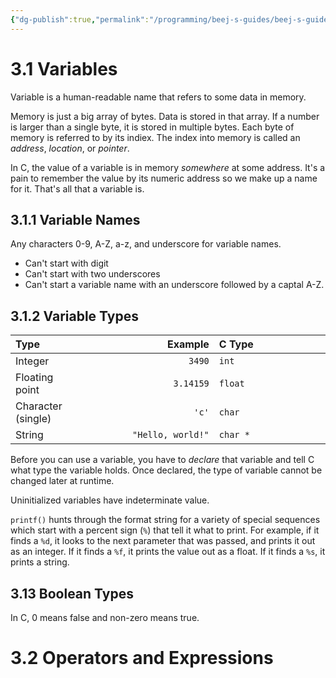 ```yaml
---
{"dg-publish":true,"permalink":"/programming/beej-s-guides/beej-s-guide-to-c-programming/3-variables-and-statements/"}
---
```


# 3.1 Variables

Variable is a human-readable name that refers to some data in memory.

Memory is just a big array of bytes. Data is stored in that array. If a number is larger than a single byte, it is stored in multiple bytes. Each byte of memory is referred to by its indiex. The index into memory is called an *address*, *location*, or *pointer*.

In C, the value of a variable is in memory *somewhere* at some address. It's a pain to remember the value by its numeric address so we make up a name for it. That's all that a variable is.

## 3.1.1 Variable Names

Any characters 0-9, A-Z, a-z, and underscore for variable names.

- Can't start with digit
- Can't start with two underscores
- Can't start a variable name with an underscore followed by a captal A-Z.

## 3.1.2 Variable Types

<table>
<colgroup>
<col style="width: 23%">
<col style="width: 41%">
<col style="width: 35%">
</colgroup>
<thead>
<tr class="header">
<th style="text-align: left;">Type</th>
<th style="text-align: right;">Example</th>
<th style="text-align: left;">C Type</th>
</tr>
</thead>
<tbody>
<tr class="odd">
<td style="text-align: left;">Integer</td>
<td style="text-align: right;"><code>3490</code></td>
<td style="text-align: left;"><code>int</code></td>
</tr>
<tr class="even">
<td style="text-align: left;">Floating point</td>
<td style="text-align: right;"><code>3.14159</code></td>
<td style="text-align: left;"><code>float</code><a href="[footnotes.html#fn35](view-source:https://beej.us/guide/bgc/html/split/footnotes.html#fn35)" class="footnote-ref" id="fnref35" role="doc-noteref"></a></td>
</tr>
<tr class="odd">
<td style="text-align: left;">Character (single)</td>
<td style="text-align: right;"><code>'c'</code></td>
<td style="text-align: left;"><code>char</code></td>
</tr>
<tr class="even">
<td style="text-align: left;">String</td>
<td style="text-align: right;"><code>"Hello, world!"</code></td>
<td style="text-align: left;"><code>char *</code><a href="[footnotes.html#fn36](view-source:https://beej.us/guide/bgc/html/split/footnotes.html#fn36)" class="footnote-ref" id="fnref36" role="doc-noteref"></a></td>
</tr>
</tbody>
</table>

Before you can use a variable, you have to _declare_ that variable and tell C what type the variable holds. Once declared, the type of variable cannot be changed later at runtime.

Uninitialized variables have indeterminate value.

`printf()` hunts through the format string for a variety of special sequences which start with a percent sign (`%`) that tell it what to print. For example, if it finds a `%d`, it looks to the next parameter that was passed, and prints it out as an integer. If it finds a `%f`, it prints the value out as a float. If it finds a `%s`, it prints a string.

## 3.13 Boolean Types

In C, 0 means false and non-zero means true.

# 3.2 Operators and Expressions

